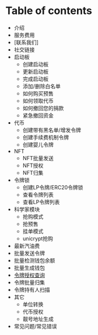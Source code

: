 # Table of contents

* 介绍
* 服务费用
* [联系我们]
* 社交链接
* 启动板
  * 创建启动板
  * 更新启动板
  * 完成启动板
  * 添加/删除白名单
  * 如何购买预售
  * 如何领取代币
  * 如何撤回您的捐款
  * 紧急撤回资金
* 代币
  * 创建带有黑名单/增发令牌
  * 创建手续费机制令牌
  * 创建婴儿令牌
* NFT
  * NFT批量发送
  * NFT授权
  * NFT归集
* 令牌锁
  * 创建LP令牌/ERC20令牌锁
  * 查看令牌列表
  * 查看LP令牌列表
* 科学家模块
  * 抢购模式
  * 抢预售
  * 挂单模式
  * unicrypt抢购
* 最新汽油费
* 批量发送令牌
* 批量检测钱包余额
* 批量生成钱包
* [令牌授权查询](zh/batch-approve.md)
* 令牌批量归集
* 令牌持有人扫描
* 其它
  * 单位转换
  * 代币授权
  * 靓号地址生成
* 常见问题/常见错误